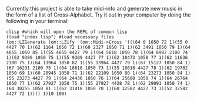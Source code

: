 Currently this project is able to take midi-info and generate new music in the form of a list of Cross-Alphabet. Try it out in your computer by doing the following in your terminal:
```
clisp #which will open the REPL of common lisp
(load "index.lisp") #load necessary files
(om::LZGenerate (om::LZify  (om::Midi->Cross '(((64 0 1050 72 1)(55 0 4427 70 1)(62 1164 1050 72 1)(60 2327 1050 71 1)(62 3491 1050 79 1)(64 4655 1050 85 1)(55 4655 4427 79 1)(64 5818 1050 78 1)(64 6982 2100 74 1)(62 9309 1050 75 1)(55 9309 4427 77 1)(62 10473 1050 77 1)(62 11636 2100 75 1)(64 13964 1050 82 1)(55 13964 4427 79 1)(67 15127 1050 84 1)(67 16291 2100 75 1)(64 18618 1050 73 1)(55 18618 4427 78 1)(62 19782 1050 69 1)(60 20945 1050 71 1)(62 22109 1050 80 1)(64 23273 1050 84 1)(55 23273 4427 79 1)(64 24436 1050 76 1)(64 25600 1050 74 1)(64 26764 1050 77 1)(62 27927 1050 75 1)(55 27927 4428 78 1)(62 29091 1050 74 1)(64 30255 1050 81 1)(62 31418 1050 70 1)(60 32582 4427 73 1)(52 32582 4427 72 1)))) 1)10 100)
```

